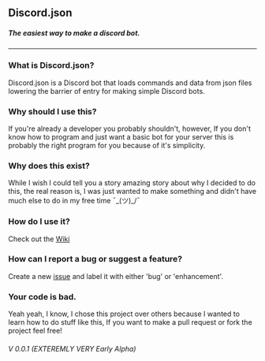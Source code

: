 ## Discord.json
##### The easiest way to make a discord bot.

---

### What is Discord.json?

Discord.json is a Discord bot that loads commands and data from json files lowering the barrier of entry for making simple Discord bots.

### Why should I use this?

If you're already a developer you probably shouldn't, however, If you don't know how to program and just want a basic bot for your server this is probably the right program for you because of it's simplicity.

### Why does this exist?

While I wish I could tell you a story amazing story about why I decided to do this, the real reason is, I was just wanted to make something and didn't have much else to do in my free time ¯\_(ツ)_/¯

### How do I use it?

Check out the [Wiki](https://github.com/gamingninja10/discord-json/wiki)

### How can I report a bug or suggest a feature?

Create a new [issue](https://github.com/gamingninja10/discord-json/issues) and label it with either 'bug' or 'enhancement'.

### Your code is bad.

Yeah yeah, I know, I chose this project over others because I wanted to learn how to do stuff like this, If you want to make a pull request or fork the project feel free!

###### *V 0.0.1* (EXTEREMLY VERY Early Alpha)
